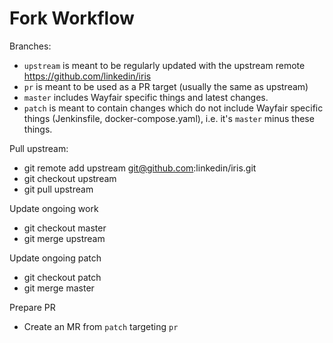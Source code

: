 # Fork Workflow

Branches:

- `upstream` is meant to be regularly updated with the upstream remote https://github.com/linkedin/iris
- `pr` is meant to be used as a PR target (usually the same as upstream)
- `master` includes Wayfair specific things and latest changes.
- `patch` is meant to contain changes which do not include Wayfair specific things (Jenkinsfile, docker-compose.yaml), i.e. it's `master` minus these things.

Pull upstream:

- git remote add upstream git@github.com:linkedin/iris.git
- git checkout upstream
- git pull upstream

Update ongoing work

- git checkout master
- git merge upstream

Update ongoing patch

- git checkout patch
- git merge master

Prepare PR

- Create an MR from `patch` targeting `pr`

